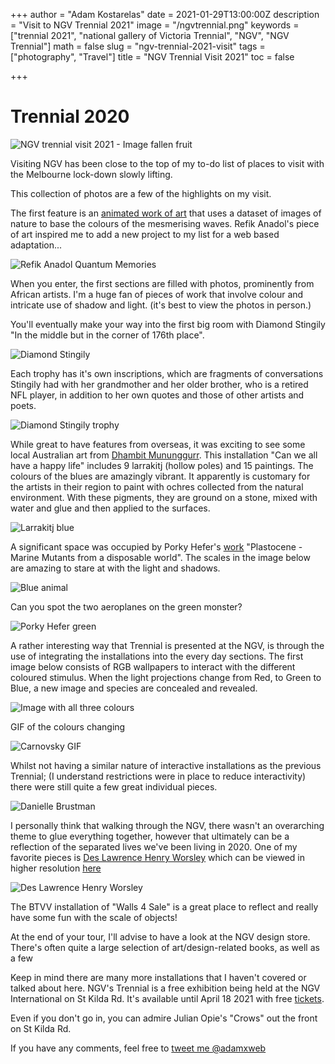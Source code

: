 +++
author = "Adam Kostarelas"
date = 2021-01-29T13:00:00Z
description = "Visit to NGV Trennial 2021"
image = "/ngvtrennial.png"
keywords = ["trennial 2021", "national gallery of Victoria Trennial", "NGV", "NGV Trennial"]
math = false
slug = "ngv-trennial-2021-visit"
tags = ["photography", "Travel"]
title = "NGV Trennial Visit 2021"
toc = false

+++
# Trennial 2020

![NGV trennial visit 2021 - Image fallen fruit](/uploads/ngvtrennial.png "Fallen fruit - Hero image")

Visiting NGV has been close to the top of my to-do list of places to visit with the Melbourne lock-down slowly lifting.

This collection of photos are a few of the highlights on my visit.

The first feature is an [animated work of art](https://youtu.be/oFsjVtmnbS0 "youtube video") that uses a dataset of images of nature to base the colours of the mesmerising waves. Refik Anadol's piece of art inspired me to add a new project to my list for a web based adaptation...

![Refik Anadol Quantum Memories](/uploads/_dsf2414.jpg "Quantum Memorie")

When you enter, the first sections are filled with photos, prominently from African artists. I'm a huge fan of pieces of work that involve colour and intricate use of shadow and light. (it's best to view the photos in person.)

You'll eventually make your way into the first big room with Diamond Stingily "In the middle but in the corner of 176th place".

![Diamond Stingily](/uploads/_dsf2345.jpg "In the Middle but in the corner of 176th place")

Each trophy has it's own inscriptions, which are fragments of conversations Stingily had with her grandmother and her older brother, who is a retired NFL player, in addition to her own quotes and those of other artists and poets.

![Diamond Stingily trophy](/uploads/_dsf2347.jpg "YOu can't get there on your own but you want to imagine you can")

While great to have features from overseas, it was exciting to see some local Australian art from [Dhambit Mununggurr](https://www.ngv.vic.gov.au/exhibition/triennial-2020/#DhambitMununggurr "NGV exhibit info"). This installation "Can we all have a happy life" includes 9  larrakitj (hollow poles) and 15 paintings. The colours of the blues are amazingly vibrant. It apparently is customary for the artists in their region to paint with ochres collected from the natural environment. With these pigments, they are ground on a stone, mixed with water and glue and then applied to the surfaces.

![Larrakitj blue](/uploads/_dsf2356.jpg "Dhambit Mununggurr blue Larrakitj")

A significant space was occupied by Porky Hefer's [work](https://youtu.be/PZvrdD_wW78 "youtube interview") "Plastocene - Marine Mutants from a disposable world". The scales in the image below are amazing to stare at with the light and shadows.

![Blue animal](/uploads/_dsf2395.jpg "Porky Hefer cotton bud")

Can you spot the two aeroplanes on the green monster?

![](/uploads/_dsf2405.jpg "Porky Hefer green")

A rather interesting way that Trennial is presented at the NGV, is through the use of integrating the installations into the every day sections. The first image below consists of RGB wallpapers to interact with the different coloured stimulus. When the light projections change from Red, to Green to Blue, a new image and species are concealed and revealed.

![Image with all three colours](/uploads/_dsf2535.jpg "Carnovsky")

GIF of the colours changing

![Carnovsky GIF](/uploads/wall.gif "Carnovsky GIF")

Whilst not having a similar nature of interactive installations as the previous Trennial; (I understand restrictions were in place to reduce interactivity) there were still quite a few great individual pieces. 

![Danielle Brustman](/uploads/_dsf2577.jpg)

I personally think that walking through the NGV, there wasn't an overarching theme to glue everything together, however that ultimately can be a reflection of the separated lives we've been living in 2020. One of my favorite pieces is [Des Lawrence Henry Worsley](https://www.ngv.vic.gov.au/media_release/ngv-triennial-2020/ "Image") which can be viewed in higher resolution [here](https://content.ngv.vic.gov.au/col-images/api/EXHI062572/xxl "image link")

![Des Lawrence Henry Worsley](/uploads/_dsf2579.jpg "Des Lawrence Henry Worsley")

The BTVV installation of "Walls 4 Sale" is a great place to reflect and really have some fun with the scale of objects!

At the end of your tour, I'll advise to have a look at the NGV design store. There's often quite a large selection of art/design-related books, as well as a few

Keep in mind there are many more installations that I haven't covered or talked about here. NGV's Trennial is a free exhibition being held at the NGV International on St Kilda Rd. It's available until April 18 2021 with free [tickets](https://www.ngv.vic.gov.au/exhibition/triennial-2020/ "Trennial tickets").

Even if you don't go in, you can admire Julian Opie's "Crows" out the front on St Kilda Rd.

If you have any comments, feel free to [tweet me @adamxweb](https://twitter.com/AdamXweb "Twitter link")